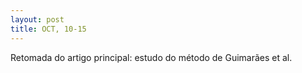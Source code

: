 ```yaml
---
layout: post
title: OCT, 10-15
---
```


Retomada do artigo principal: estudo do método de Guimarães et al.
